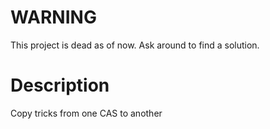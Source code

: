 # WARNING
This project is dead as of now. Ask around to find a solution.

# Description
Copy tricks from one CAS to another
